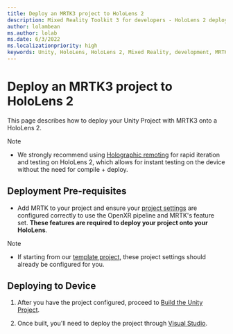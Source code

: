 ```yaml
---
title: Deploy an MRTK3 project to HoloLens 2
description: Mixed Reality Toolkit 3 for developers - HoloLens 2 deployment.
author: lolambean
ms.author: lolab
ms.date: 6/3/2022
ms.localizationpriority: high
keywords: Unity, HoloLens, HoloLens 2, Mixed Reality, development, MRTK3, HoloLens, Deployment
---
```


# Deploy an MRTK3 project to HoloLens 2

This page describes how to deploy your Unity Project with MRTK3 onto a HoloLens 2.

> [!NOTE]
> - We strongly recommend using [Holographic remoting](streaming.md) for rapid iteration and testing on HoloLens 2, which allows for instant testing on the device without the need for compile + deploy.

## Deployment Pre-requisites

- Add MRTK to your project and ensure your [project settings](../getting-started/setting-up/setup-new-project.md#5-configure-openxr-related-settings) are configured correctly to use the OpenXR pipeline and MRTK's feature set. **These features are required to deploy your project onto your HoloLens**.

> [!NOTE]
> - If starting from our [template project](../getting-started/setting-up/setup-template.md), these project settings should already be configured for you.

## Deploying to Device

1. After you have the project configured, proceed to [Build the Unity Project](/windows/mixed-reality/develop/unity/build-and-deploy-to-hololens#build-the-unity-project).

1. Once built, you'll need to deploy the project through [Visual Studio](/windows/mixed-reality/develop/advanced-concepts/using-visual-studio?tabs=hl2).
